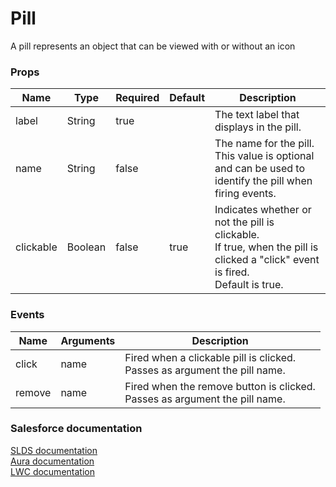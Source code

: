 # Pill

A pill represents an object that can be viewed with or without an icon

### Props

| Name      | Type    | Required | Default | Description |
| --------- | ------- | -------- | ------- | ----------- |
| label     | String  | true     |         | The text label that displays in the pill. |
| name      | String  | false    |         | The name for the pill.<br>This value is optional and can be used to identify the pill when firing events. |
| clickable | Boolean | false    | true    | Indicates whether or not the pill is clickable.<br>If true, when the pill is clicked a "click" event is fired.<br>Default is true. |

### Events

| Name   | Arguments | Description |
| ------ | --------- | ----------- |
| click  | name      | Fired when a clickable pill is clicked.<br>Passes as argument the pill name. |
| remove | name      | Fired when the remove button is clicked.<br>Passes as argument the pill name. |

### Salesforce documentation
[SLDS documentation](https://www.lightningdesignsystem.com/components/pills/)<br>
[Aura documentation](https://developer.salesforce.com/docs/component-library/bundle/lightning:pill)<br>
[LWC documentation](https://developer.salesforce.com/docs/component-library/bundle/lightning-pill)<br>